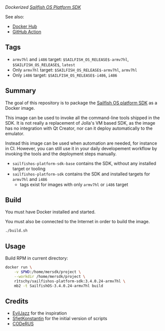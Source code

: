 *Dockerized [Sailfish OS Platform SDK](https://sailfishos.org/wiki/Platform_SDK)*

See also:
* [Docker Hub](https://hub.docker.com/r/r1tschy/sailfishos-platform-sdk)
* [GitHub Action](https://github.com/R1tschY/sailfish-sdk-action)

## Tags

* `armv7hl` and `i486` target: `$SAILFISH_OS_RELEASE$-armv7hl`, `$SAILFISH_OS_RELEASE$`, `latest`
* Only `armv7hl` target: `$SAILFISH_OS_RELEASE$-armv7hl`, `armv7hl`
* Only `i486` target: `$SAILFISH_OS_RELEASE$-i486`, `i486`

## Summary

The goal of this repository is to package the
[Sailfish OS platform SDK](https://sailfishos.org/wiki/Platform_SDK) as a Docker image.

This image can be used to invoke all the command-line tools shipped in the SDK. It is not really
a replacement of Jolla's VM based SDK, as the image has no integration with Qt Creator, nor can
it deploy automatically to the emulator.

Instead this image can be used when automation are needed, for instance in CI. However, you can 
still use it in your daily developement workflow by invoking the tools and the deployment steps 
manually.

- `sailfishos-platform-sdk-base` contains the SDK, without any installed target or tooling
- `sailfishos-platform-sdk` contains the SDK and installed targets for `armv7hl` and `i486`
  - tags exist for images with only `armv7hl` or `i486` target

## Build

You must have Docker installed and started.

You must also be connected to the Internet in order to build the image.

```sh
./build.sh
```

## Usage

Build RPM in current directory:
```sh
docker run \
    -v $PWD:/home/mersdk/project \
    --workdir /home/mersdk/project \
    r1tschy/sailfishos-platform-sdk:3.4.0.24-armv7hl \
    mb2 -t SailfishOS-3.4.0.24-armv7hl build
```

## Credits

- [EvilJazz](https://github.com/evilJazz/sailfishos-buildengine) for the inspiration
- [SfietKonstantin](https://github.com/SfietKonstantin/docker-sailfishos-sdk) for the initial version of scripts
- [CODeRUS](https://github.com/CODeRUS/docker-sailfishos-sdk)

